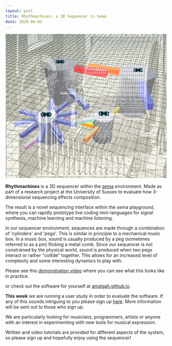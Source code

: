 ```yaml
---
layout: post
title: Rhythmachines, a 3D Sequencer in Sema
date: 2020-09-03
---
```


![rhythmachines past and present](/assets/rhythmachines-past-and-present.png)

__Rhythmachines__ is a 3D sequencer within the [sema](https://github.com/mimic-sussex/sema 'sema') environment. Made as part of a research project at the University of Sussex to evaluate how 3-dimensional sequencing effects composition.

The result is a novel sequencing interface within the sema playground, where you can rapidly prototype live coding mini-languages for signal synthesis, machine learning and machine listening.

In our sequencer environment, sequences are made through a combination of 'cylinders' and 'pegs'. This is similar in principle to a mechanical music box. In a music box, sound is usually produced by a peg (sometimes referred to as a pin) flicking a metal comb. Since our sequencer is not constrained by the physical world, sound is produced when two pegs interact or rather "collide" together. This allows for an increased level of complexity and some interesting dynamics to play with.

Please see this [demonstration video](https://youtu.be/n6PXqLJToTs 'demonstration video') where you can see what this looks like in practice.

or check out the software for yourself at [amalgah.github.io](https://amalgah.github.io/).

__This week__ we are running a user study in order to evaluate the software. If any of this sounds intriguing to you please sign up [here](https://universityofsussex.eu.qualtrics.com/jfe/form/SV_5u9tg4cbEupNyf3). More information will be sent out to those who sign up.

We are particularly looking for musicians, programmers, artists or anyone with an interest in experimenting with new tools for musical expression.

 Written and video tutorials are provided for different aspects of the system, so please sign up and hopefully enjoy using the sequencer!

